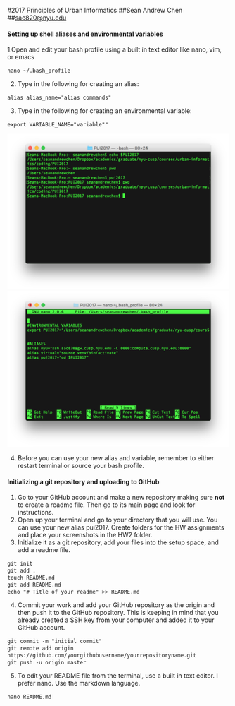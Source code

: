 #2017 Principles of Urban Informatics
##Sean Andrew Chen 
##sac820@nyu.edu

#### Setting up shell aliases and environmental variables

1.Open and edit your bash profile using a built in text editor like nano, vim, or emacs

```{r, engine='bash'}
nano ~/.bash_profile
```

2. Type in the following for creating an alias:

```{r, engine='bash'}
alias alias_name="alias commands"
```

3. Type in the following for creating an environmental variable:

```{r, engine='bash'}
export VARIABLE_NAME="variable""
```

![Bash Commands](HW2_sac820/seanchen_HW2_bashcommands.png)
![Bash Profile](HW2_sac820/seanchen_HW2_bashprofile.png)
 
4. Before you can use your new alias and variable, remember to either restart terminal or source your bash profile.



#### Initializing a git repository and uploading to GitHub

1. Go to your GitHub account and make a new repository making sure **not** to create a readme file. Then go to its main page and look for instructions.
2. Open up your terminal and go to your directory that you will use. You can use your new alias pui2017. Create folders for the HW assignments and place your screenshots in the HW2 folder.
3. Initialize it as a git repository, add your files into the setup space,  and add a readme file.

```{r, engine='bash'}
git init
git add .
touch README.md
git add README.md
echo "# Title of your readme" >> README.md
```

4. Commit your work and add your GitHub repository as the origin and then push it to the GitHub repository. This is keeping in mind that you already created a SSH key from your computer and added it to your GitHub account.

```{r, engine='bash'}
git commit -m "initial commit"
git remote add origin https://github.com/yourgithubusername/yourrepositoryname.git
git push -u origin master
```

5. To edit your README file from the terminal, use a built in text editor. I prefer nano. Use the markdown language. 
```{r, engine='bash'}
nano README.md
```

